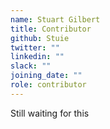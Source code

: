 ```yaml
---
name: Stuart Gilbert
title: Contributor
github: Stuie
twitter: ""
linkedin: ""
slack: ""
joining_date: ""
role: contributor
---
```


Still waiting for this
